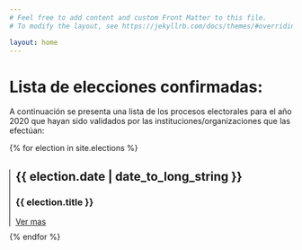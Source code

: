 ```yaml
---
# Feel free to add content and custom Front Matter to this file.
# To modify the layout, see https://jekyllrb.com/docs/themes/#overriding-theme-defaults

layout: home
---
```



<style type="text/css">
  .election {
    border: 1px solid black;
    border-width: 0px 0px 0px 1px ;
    margin: 10px 0px 10px 0px;
    padding: 0px 0px 0px 10px;
  }
</style>

<h1>Lista de elecciones confirmadas:</h1>

<p>A continuación se presenta una lista de los procesos electorales para el año 2020 que hayan sido validados por las instituciones/organizaciones que las efectúan:</p>

{% for election in site.elections %}
<article class="election">
  <h2>{{ election.date | date_to_long_string }}</h2>
  <h3>{{ election.title }}</h3>
  <a href="{{ election.url }}"> Ver mas</a>
</article>
{% endfor %}
